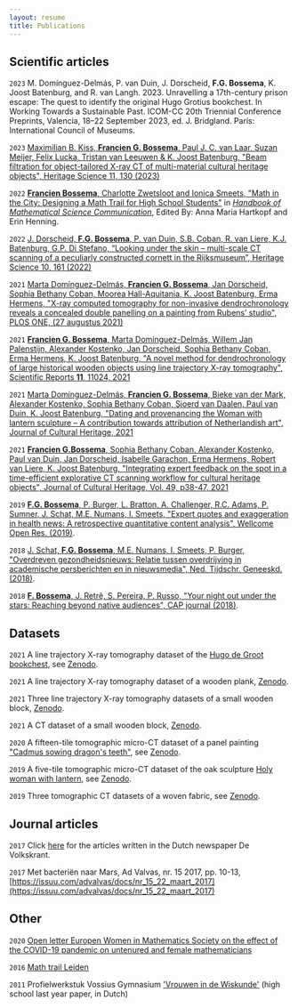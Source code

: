 ```yaml
---
layout: resume
title: Publications
---
```


## Scientific articles
`2023`
M. Domínguez-Delmás, P. van Duin, J. Dorscheid, **F.G. Bossema**, K. Joost Batenburg, and R. van Langh.
2023. Unravelling a 17th-century prison escape: The quest to identify the original Hugo Grotius bookchest. In Working Towards a Sustainable Past. ICOM-CC 20th Triennial Conference Preprints, Valencia, 18–22 September 2023, ed. J. Bridgland.
Paris: International Council of Museums.

`2023`
[Maximilian B. Kiss, **Francien G. Bossema**, Paul J. C. van Laar, Suzan Meijer, Felix Lucka, Tristan van Leeuwen & K. Joost Batenburg, "Beam filtration for object-tailored X-ray CT of multi-material cultural heritage objects", Heritage Science 11, 130 (2023)](https://heritagesciencejournal.springeropen.com/articles/10.1186/s40494-023-00970-z)


`2022` 
[**Francien Bossema**, Charlotte Zwetsloot and Ionica Smeets, "Math in the City: Designing a Math Trail for High School Students"](https://doi.org/10.1142/9789811253072_0005) in [*Handbook of Mathematical Science Communication*](https://www.worldscientific.com/worldscibooks/10.1142/12747#t=aboutBook), Edited By: Anna Maria Hartkopf and Erin Henning.


`2022`
[J. Dorscheid, **F.G. Bossema**, P. van Duin, S.B. Coban, R. van Liere, K.J. Batenburg, G.P. Di Stefano, “Looking under the skin – multi-scale CT scanning of a peculiarly constructed cornett in the Rijksmuseum”, Heritage Science 10, 161 (2022)](https://heritagesciencejournal.springeropen.com/articles/10.1186/s40494-022-00800-8)

`2021`
[Marta Domínguez-Delmás, **Francien G. Bossema**, Jan Dorscheid, Sophia Bethany Coban, Moorea Hall-Aquitania, K. Joost Batenburg, Erma Hermens, "X-ray computed tomography for non-invasive dendrochronology reveals a concealed double panelling on a painting from Rubens’ studio", PLOS ONE, (27 augustus 2021)](https://journals.plos.org/plosone/article?id=10.1371/journal.pone.0255792)

`2021` 
[**Francien G. Bossema**, Marta Domínguez-Delmás, Willem Jan Palenstijn, Alexander Kostenko, Jan Dorscheid, Sophia Bethany Coban, Erma Hermens, K. Joost Batenburg, "A novel method for dendrochronology of large historical wooden objects using line trajectory X-ray tomography", Scientific Reports **11**, 11024, 2021](https://www.nature.com/articles/s41598-021-90135-4)

`2021`
[Marta Domínguez-Delmás, **Francien G. Bossema**, Bieke van der Mark, Alexander Kostenko, Sophia Bethany Coban, Sjoerd van Daalen, Paul van Duin, K. Joost Batenburg, "Dating and provenancing the Woman with lantern sculpture – A contribution towards attribution of Netherlandish art", Journal of Cultural Heritage, 2021](https://www.sciencedirect.com/science/article/pii/S1296207421000662)

`2021`
[**Francien G.Bossema**, Sophia Bethany Coban, Alexander Kostenko, Paul van Duin, Jan Dorscheid, Isabelle Garachon, Erma Hermens, Robert van Liere, K. Joost Batenburg, "Integrating expert feedback on the spot in a time-efficient explorative CT scanning workflow for cultural heritage objects", Journal of Cultural Heritage, Vol. 49, p38-47, 2021](https://www.sciencedirect.com/science/article/pii/S1296207421000558)

`2019`
[**F.G. Bossema**, P. Burger, L. Bratton, A. Challenger, R.C. Adams, P. Sumner, J. Schat, M.E. Numans, I. Smeets, "Expert quotes and exaggeration in health news: A retrospective quantitative content analysis", Wellcome Open Res. (2019)](https://doi.org/10.12688/wellcomeopenres.15147.2).

`2018`
[J. Schat, **F.G. Bossema**, M.E. Numans, I. Smeets, P. Burger, "Overdreven gezondheidsnieuws: Relatie tussen overdrijving in academische persberichten en in nieuwsmedia", Ned. Tijdschr. Geneeskd. (2018)](https://www.ntvg.nl/artikelen/overdreven-gezondheidsnieuws).

`2018`
[**F. Bossema**, J. Retrê, S. Pereira, P. Russo, "Your night out under the stars: Reaching beyond native audiences", CAP journal (2018)](https://www.capjournal.org/issues/24/24_40.php).


## Datasets
`2021`
A line trajectory X-ray tomography dataset of the [Hugo de Groot bookchest](https://www.rijksmuseum.nl/en/collection/NG-KOG-1208), see [Zenodo](https://doi.org/10.5281/zenodo.4533923).

`2021`
A line trajectory X-ray tomography dataset of a wooden plank, [Zenodo](https://doi.org/10.5281/zenodo.4533887).

`2021`
Three line trajectory X-ray tomography datasets of a small wooden block, [Zenodo](https://doi.org/10.5281/zenodo.4541555).

`2021`
A CT dataset of a small wooden block, [Zenodo](https://doi.org/10.5281/zenodo.4533882).

`2020`
A fifteen-tile tomographic micro-CT dataset of a panel painting ["Cadmus sowing dragon's teeth"](https://www.rijksmuseum.nl/en/collection/SK-A-4051), see [Zenodo](https://doi.org/10.5281/zenodo.4334010).

`2019`
A five-tile tomographic micro-CT dataset of the oak sculpture [Holy woman with lantern](https://www.rijksmuseum.nl/nl/collectie/BK-NM-9253), see [Zenodo](https://zenodo.org/record/3747192#.X5bWcYhKg2w).

`2019`
Three tomographic CT datasets of a woven fabric, see [Zenodo](https://zenodo.org/record/3741311#.X5f0-IhKg2w).


## Journal articles

`2017`
Click [here](https://www.volkskrant.nl/auteur/francien-bossema) for the articles written in the Dutch newspaper De Volkskrant. 

`2017`
Met bacteriën naar Mars, Ad Valvas, nr. 15 2017, pp. 10-13, [https://issuu.com/advalvas/docs/nr_15_22_maart_2017](https://issuu.com/advalvas/docs/nr_15_22_maart_2017) 


## Other
`2020`
[Open letter Europen Women in Mathematics Society on the effect of the COVID-19 pandemic on untenured and female mathematicians](https://www.europeanwomeninmaths.org/ewm-open-letter-on-the-covid-19-pandemic/)

`2016`
[Math trail Leiden](https://www.universiteitleiden.nl/en/news/2017/01/math-trail-leiden)

`2011`
Profielwerkstuk Vossius Gymnasium ['Vrouwen in de Wiskunde'](https://cdn.atria.nl/epublications/IAV_B00104502.pdf) (high school last year paper, in Dutch) 





<!-- ### Footer 

Last updated: October 2022  -->



